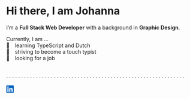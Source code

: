 # Hi there, I am Johanna

I’m a **Full Stack Web Developer** with a background in **Graphic Design**.

Currently, I am ...  
💬&emsp;learning TypeScript and Dutch  
💅&emsp;striving to become a touch typist  
👀&emsp;looking for a job

<br />
. . . . . . . . . . . . . . . . . . . . . . . . . . . . . . . . . . . . . . . . . . . . . . . . . . . . . . . . . . . . 
<br />
<br />
<a href="http://www.linkedin.com/in/ostjo"><img alt="linkedin" height="20" width="20" src="assets/linkedin.svg" /></a>&emsp; 
<!--
**ostjo/ostjo** is a ✨ _special_ ✨ repository because its `README.md` (this file) appears on your GitHub profile.

Here are some ideas to get you started:

-   🔭 I’m currently working on ...
-   🌱 I’m currently learning ...
-   👯 I’m looking to collaborate on ...
-   🤔 I’m looking for help with ...
-   💬 Ask me about ...
-   📫 How to reach me: ...
-   😄 Pronouns: ...
-   ⚡ Fun fact: ...
    -->
